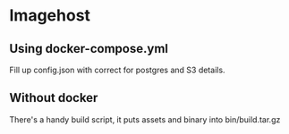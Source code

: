 # Imagehost

## Using docker-compose.yml

Fill up config.json with correct for postgres and S3 details.

## Without docker

There's a handy build script, it puts assets and binary into bin/build.tar.gz

